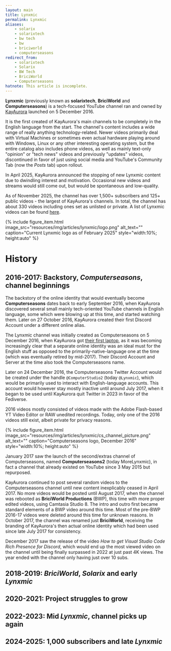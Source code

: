 ```yaml
---
layout: main
title: Lynxmic
permalink: Lynxmic
aliases:
    - solarix
    - solarixtech
    - bw tech
    - bw
    - briciworld
    - computerseasons
redirect_from:
    - solarixtech
    - Solarix
    - BW Tech
    - BriciWorld
    - Computerseasons
hatnote: This article is incomplete.
---
```


**Lynxmic** (previously known as **solarixtech**, **BriciWorld** and **Computerseasons**) is a tech-focused YouTube channel ran and owned by [KayAurora](KayAurora) launched on 5 December 2016.

It is the first created of KayAurora's main channels to be completely in the English language from the start. The channel's content includes a wide range of really anything technology-related. Newer videos primarily deal with Virtual Machines or sometimes even actual hardware playing around with Windows, Linux or any other interesting operating system, but the entire catalog also includes phone videos, as well as mainly text-only "opinion" or "tech news" videos and previously "updates" videos, discontinued in favor of just using social media and YouTube's Community Tab (now the *Posts* tab) upon rollout.

In April 2025, KayAurora announced the stopping of new Lynxmic content due to dwindling interest and motivation. Occasional new videos and streams would still come out, but would be spontaneous and low-quality.

As of November 2025, the channel has over 1,500+ subscribers and 125+ public videos - the largest of KayAurora's channels. In total, the channel has about 330 videos including ones set as unlisted or private. A list of Lynxmic videos can be found [here](List_of_Lynxmic_videos).

   <div>
    {% include figure_item.html 
        image_src="resources/img/articles/lynxmic/logo.png" 
        alt_text="" 
        caption="Current Lynxmic logo as of February 2025"
        style="width:10%; height:auto" %}
        </div>

# History
## 2016-2017: Backstory, *Computerseasons*, channel beginnings
The backstory of the online identity that would eventually become **Computerseasons** dates back to early September 2016, when KayAurora discovered several small mainly tech-oriented YouTube channels in English language, some which were blowing up at this time, and started watching them. Later on 27 October 2016, KayAurora created their first Discord Account under a different online alias.

The Lynxmic channel was initially created as Computerseasons on 5 December 2016, when KayAurora got [their first laptop](Toshiba_Laptop), as it was becoming increasingly clear that a separate online identity was an ideal must for the English stuff as opposed to the primarily-native-language one at the time (which was eventually retired by mid-2017). Their Discord Account and Server at the time also took the Computerseasons name.

Later on 24 December 2016, the Computerseasons Twitter Account would be created under the handle `@ComputerStudio2` (today `@Lynxmic`), which would be primarily used to interact with English-language accounts. This account would however stay mostly inactive until around July 2017, when it began to be used until KayAurora quit Twitter in 2023 in favor of the Fediverse.

2016 videos mostly consisted of videos made with the Adobe Flash-based YT Video Editor or RAW unedited recordings. Today, only one of the 2016 videos still exist, albeit private for privacy reasons.
   <div>
    {% include figure_item.html 
        image_src="resources/img/articles/lynxmic/cs_channel_picture.png" 
        alt_text="" 
        caption="Computerseasons logo, December 2016"
        style="width:10%; height:auto" %}
        </div>

January 2017 saw the launch of the second/extras channel of Computerseasons, named **Computerseasons2** (today MoreLynxmic), in fact a channel that already existed on YouTube since 3 May 2015 but repurposed.

KayAurora continued to post several random videos to the Computerseasons channel until new content inexplicably ceased in April 2017. No more videos would be posted until August 2017, when the channel was rebooted as **BriciWorld Productions** (BWP), this time with more proper edited videos, using Camtasia Studio 8. The intro and outro first became standard elements of a BWP video around this time. Most of the pre-BWP 2016-17 videos were deleted around this time for unknown reasons. In October 2017, the channel was renamed just **BriciWorld**, receiving the branding of KayAurora's then actual online identity which had been used since late July 2017 for consistency.

December 2017 saw the release of the video *How to get Visual Studio Code Rich Presence for Discord*, which would end up the most viewed video on the channel until being finally surpassed in 2022 at just past 4K views. The year ended with the channel only having just over 10 subs.

## 2018-2019: *BriciWorld*, *Solarix* and early *Lynxmic*

## 2020-2021: Project struggles to grow

## 2022-2023: Mid *Lynxmic*, channel picks up again

## 2024-2025: 1,000 subscribers and late *Lynxmic*